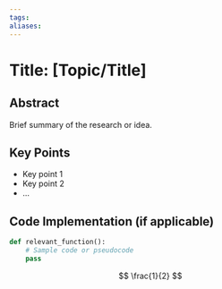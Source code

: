 ```yaml
---
tags: 
aliases:
---
```


# Title: [Topic/Title]

## Abstract
Brief summary of the research or idea.

## Key Points
- Key point 1
- Key point 2
- ...

## Code Implementation (if applicable)
```python
def relevant_function():
    # Sample code or pseudocode
    pass
````

$$
\frac{1}{2}
$$
